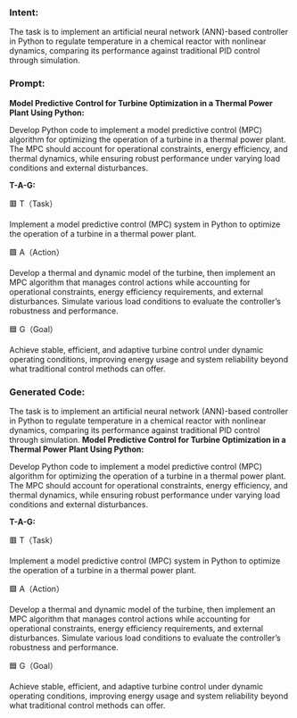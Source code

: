 ### Intent:
The task is to implement an artificial neural network (ANN)-based controller in Python to regulate temperature in a chemical reactor with nonlinear dynamics, comparing its performance against traditional PID control through simulation.

### Prompt:
**Model Predictive Control for Turbine Optimization in a Thermal Power Plant Using Python:**

Develop Python code to implement a model predictive control (MPC) algorithm for optimizing the operation of a turbine in a thermal power plant. The MPC should account for operational constraints, energy efficiency, and thermal dynamics, while ensuring robust performance under varying load conditions and external disturbances.

**T-A-G:**

🟥 T（Task）

Implement a model predictive control (MPC) system in Python to optimize the operation of a turbine in a thermal power plant.

🟩 A（Action）

Develop a thermal and dynamic model of the turbine, then implement an MPC algorithm that manages control actions while accounting for operational constraints, energy efficiency requirements, and external disturbances. Simulate various load conditions to evaluate the controller’s robustness and performance.

🟦 G（Goal）

Achieve stable, efficient, and adaptive turbine control under dynamic operating conditions, improving energy usage and system reliability beyond what traditional control methods can offer.

### Generated Code:
The task is to implement an artificial neural network (ANN)-based controller in Python to regulate temperature in a chemical reactor with nonlinear dynamics, comparing its performance against traditional PID control through simulation.
**Model Predictive Control for Turbine Optimization in a Thermal Power Plant Using Python:**

Develop Python code to implement a model predictive control (MPC) algorithm for optimizing the operation of a turbine in a thermal power plant. The MPC should account for operational constraints, energy efficiency, and thermal dynamics, while ensuring robust performance under varying load conditions and external disturbances.

**T-A-G:**

🟥 T（Task）

Implement a model predictive control (MPC) system in Python to optimize the operation of a turbine in a thermal power plant.

🟩 A（Action）

Develop a thermal and dynamic model of the turbine, then implement an MPC algorithm that manages control actions while accounting for operational constraints, energy efficiency requirements, and external disturbances. Simulate various load conditions to evaluate the controller’s robustness and performance.

🟦 G（Goal）

Achieve stable, efficient, and adaptive turbine control under dynamic operating conditions, improving energy usage and system reliability beyond what traditional control methods can offer.
